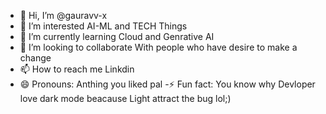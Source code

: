 - 👋 Hi, I’m @gauravv-x
- 👀 I’m interested AI-ML and TECH Things 
- 🌱 I’m currently learning Cloud and Genrative AI
- 💞️ I’m looking to collaborate With people who have desire to make a change
- 📫 How to reach me Linkdin
- 😄 Pronouns: Anthing you liked pal
-⚡ Fun fact: You know why Devloper love dark mode beacause Light attract the bug lol;)

<!---
gauravv-x/gauravv-x is a ✨ special ✨ repository because its `README.md` (this file) appears on your GitHub profile.
You can click the Preview link to take a look at your changes.
--->

